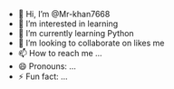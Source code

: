 - 👋 Hi, I’m @Mr-khan7668
- 👀 I’m interested in learning
- 🌱 I’m currently learning Python
- 💞️ I’m looking to collaborate on likes me
- 📫 How to reach me ...
- 😄 Pronouns: ...
- ⚡ Fun fact: ...

<!---
Mr-khan7668/Mr-khan7668 is a ✨ special ✨ repository because its `README.md` (this file) appears on your GitHub profile.
You can click the Preview link to take a look at your changes.
--->
